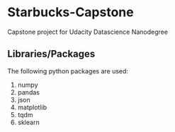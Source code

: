 # Starbucks-Capstone
Capstone project for Udacity Datascience Nanodegree






## Libraries/Packages<a name="libraries_packages"></a> ##
The following python packages are used:
1. numpy
2. pandas
3. json
4. matplotlib
5. tqdm
6. sklearn
